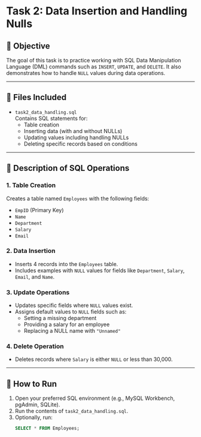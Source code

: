 # Task 2: Data Insertion and Handling Nulls

## 📌 Objective
The goal of this task is to practice working with SQL Data Manipulation Language (DML) commands such as `INSERT`, `UPDATE`, and `DELETE`. It also demonstrates how to handle `NULL` values during data operations.

---

## 📁 Files Included

- `task2_data_handling.sql`  
  Contains SQL statements for:
  - Table creation
  - Inserting data (with and without NULLs)
  - Updating values including handling NULLs
  - Deleting specific records based on conditions

---

## 📝 Description of SQL Operations

### 1. Table Creation
Creates a table named `Employees` with the following fields:
- `EmpID` (Primary Key)
- `Name`
- `Department`
- `Salary`
- `Email`

### 2. Data Insertion
- Inserts 4 records into the `Employees` table.
- Includes examples with `NULL` values for fields like `Department`, `Salary`, `Email`, and `Name`.

### 3. Update Operations
- Updates specific fields where `NULL` values exist.
- Assigns default values to `NULL` fields such as:
  - Setting a missing department
  - Providing a salary for an employee
  - Replacing a NULL name with `"Unnamed"`

### 4. Delete Operation
- Deletes records where `Salary` is either `NULL` or less than 30,000.

---

## 🚀 How to Run

1. Open your preferred SQL environment (e.g., MySQL Workbench, pgAdmin, SQLite).
2. Run the contents of `task2_data_handling.sql`.
3. Optionally, run:
   ```sql
   SELECT * FROM Employees;
